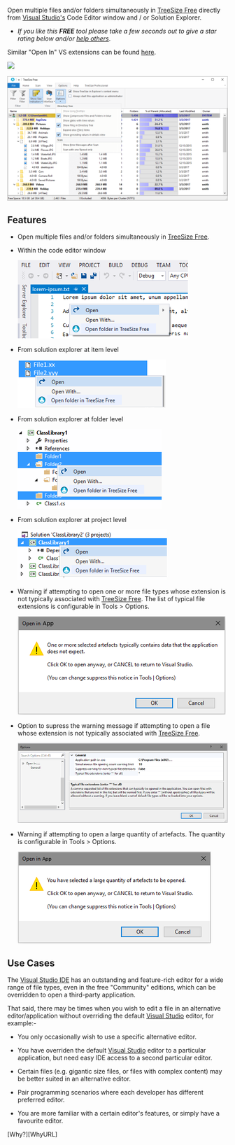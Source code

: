 [ThirdPartyAppHomePage]: https://www.jam-software.com/treesize_free/

Open multiple files and/or folders simultaneously in [TreeSize Free][ThirdPartyAppHomePage] directly from [Visual Studio's][VisualStudioURL] Code Editor window and / or Solution Explorer.


 - *If you like this ***FREE*** tool please take a few seconds out to give a star rating below and/or [help others][CharityWareURL]*.

Similar "Open In" VS extensions can be found [here](https://marketplace.visualstudio.com/search?term=trevellick&target=VS&sortBy=Relevance).

[![][ThirdPartyAppOfficialLogo]][ThirdPartyAppHomePage]

![](ThirdPartyScreenShot.png)

## Features

- Open multiple files and/or folders simultaneously in [TreeSize Free][ThirdPartyAppHomePage].

- Within the code editor window

  ![](ReadMeScreenShot_CodeEditorWindow.png)

- From solution explorer at item level
 
  ![](ReadMeScreenShot_ItemNode.png)

- From solution explorer at folder level
 
  ![](ReadMeScreenShot_FolderNode.png)

- From solution explorer at project level

  ![](ReadMeScreenShot_ProjNode.png)


- Warning if attempting to open one or more file types whose extension is not typically associated with [TreeSize Free][ThirdPartyAppHomePage]. The list of typical file extensions is configurable in Tools > Options.

  ![](../Generic_ReadMeScreenShot_WarningNonTypical.png)

- Option to supress the warning message if attempting to open a file whose extension is not typically associated with [TreeSize Free][ThirdPartyAppHomePage].

  ![](../Generic_ReadMeScreenShot_OptionsGeneral.png)


- Warning if attempting to open a large quantity of artefacts. The quantity is configurable in Tools > Options.

  ![](../Generic_ReadMeScreenShot_WarningLargeQuantity.png)

## Use Cases

The [Visual Studio IDE][VisualStudioURL] has an outstanding and feature-rich editor for a wide range of file types, even in the free "Community" editions, which can be overridden to open a third-party application.

That said, there may be times when you wish to edit a file in an alternative editor/application without overriding the default [Visual Studio][VisualStudioURL] editor, for example:-

- You only occasionally wish to use a specific alternative editor.

- You have overriden the default [Visual Studio][VisualStudioURL] editor to a particular application, but need easy IDE access to a second particular editor.

- Certain files (e.g. gigantic size files, or files with complex content) may be better suited in an alternative editor.

- Pair programming scenarios where each developer has different preferred editor.

- You are more familiar with a certain editor's features, or simply have a favourite editor.

[Why?][WhyURL]


[ThirdPartyAppOfficialLogo]: ThirdPartyLogo.png
[VisualStudioURL]: https://www.visualstudio.com/
[CharityWareURL]: https://github.com/GregTrevellick/MiscellaneousArtefacts/wiki/Charity-Ware
